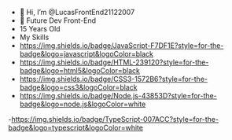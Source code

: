 - 👋 Hi, I’m @LucasFrontEnd21122007
- 👀 Future Dev Front-End
- 15 Years Old
- My Skills
- https://img.shields.io/badge/JavaScript-F7DF1E?style=for-the-badge&logo=javascript&logoColor=black
- https://img.shields.io/badge/HTML-239120?style=for-the-badge&logo=html5&logoColor=black
- https://img.shields.io/badge/CSS3-1572B6?style=for-the-badge&logo=css3&logoColor=black
-  https://img.shields.io/badge/Node.js-43853D?style=for-the-badge&logo=node.js&logoColor=white

-https://img.shields.io/badge/TypeScript-007ACC?style=for-the-badge&logo=typescript&logoColor=white
